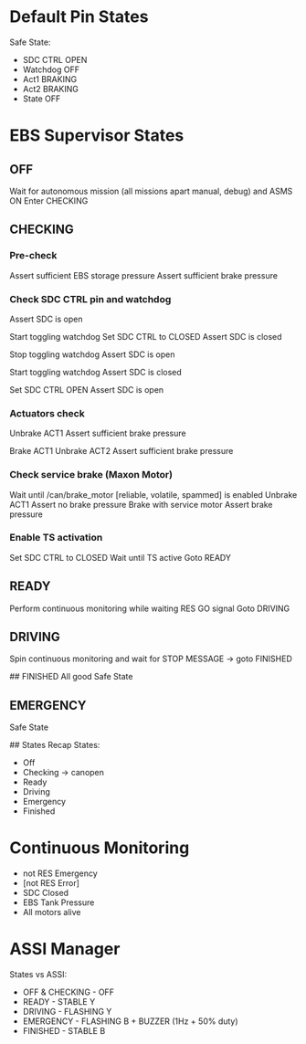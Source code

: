 # Default Pin States
Safe State:
  - SDC CTRL OPEN
  - Watchdog OFF
  - Act1 BRAKING
  - Act2 BRAKING
  - State OFF

# EBS Supervisor States
## OFF
Wait for autonomous mission (all missions apart manual, debug) and ASMS ON
Enter CHECKING

## CHECKING
### Pre-check
Assert sufficient EBS storage pressure
Assert sufficient brake pressure

### Check SDC CTRL pin and watchdog
Assert SDC is open

Start toggling watchdog
Set SDC CTRL to CLOSED
Assert SDC is closed

Stop toggling watchdog
Assert SDC is open

Start toggling watchdog
Assert SDC is closed

Set SDC CTRL OPEN
Assert SDC is open

### Actuators check
Unbrake ACT1
Assert sufficient brake pressure

Brake ACT1
Unbrake ACT2
Assert sufficient brake pressure

### Check service brake (Maxon Motor)
Wait until /can/brake_motor [reliable, volatile, spammed] is enabled
Unbrake ACT1
Assert no brake pressure
Brake with service motor
Assert brake pressure

### Enable TS activation
Set SDC CTRL to CLOSED
Wait until TS active
Goto READY

## READY
Perform continuous monitoring while waiting RES GO signal
Goto DRIVING

## DRIVING
Spin continuous monitoring and wait for STOP MESSAGE -> goto FINISHED

## FINISHED
All good
Safe State

## EMERGENCY
Safe State

## States Recap
States:
- Off
- Checking -> canopen
- Ready
- Driving
- Emergency
- Finished

# Continuous Monitoring
  - not RES Emergency
  - [not RES Error]
  - SDC Closed
  - EBS Tank Pressure
  - All motors alive

# ASSI Manager
States vs ASSI:
  - OFF & CHECKING - OFF
  - READY - STABLE Y
  - DRIVING - FLASHING Y
  - EMERGENCY - FLASHING B + BUZZER (1Hz + 50% duty)
  - FINISHED - STABLE B